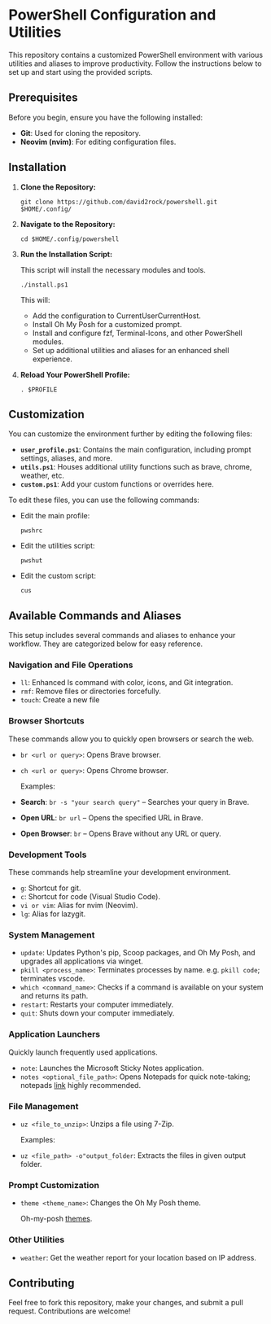 # PowerShell Configuration and Utilities

This repository contains a customized PowerShell environment with various utilities and aliases to improve productivity. Follow the instructions below to set up and start using the provided scripts.

## Prerequisites

Before you begin, ensure you have the following installed:

- **Git**: Used for cloning the repository.
- **Neovim (nvim)**: For editing configuration files.

## Installation

1. **Clone the Repository:**

   ```pwsh
   git clone https://github.com/david2rock/powershell.git $HOME/.config/
   ```

2. **Navigate to the Repository:**

    ```pwsh
    cd $HOME/.config/powershell
    ```

3. **Run the Installation Script:**

    This script will install the necessary modules and tools.

    ```pwsh
    ./install.ps1
    ```

    This will:
    - Add the configuration to CurrentUserCurrentHost.
    - Install Oh My Posh for a customized prompt.
    - Install and configure fzf, Terminal-Icons, and other PowerShell modules.
    - Set up additional utilities and aliases for an enhanced shell experience.

4. **Reload Your PowerShell Profile:**

    ```pwsh
    . $PROFILE
    ```

## Customization

You can customize the environment further by editing the following files:

- **`user_profile.ps1`**: Contains the main configuration, including prompt settings, aliases, and more.
- **`utils.ps1`**: Houses additional utility functions such as brave, chrome, weather, etc.
- **`custom.ps1`**: Add your custom functions or overrides here.

To edit these files, you can use the following commands:

- Edit the main profile:

  ```pwsh
  pwshrc
  ```

- Edit the utilities script:

  ```pwsh
  pwshut
  ```

- Edit the custom script:

  ```pwsh
  cus
  ```

## Available Commands and Aliases

This setup includes several commands and aliases to enhance your workflow. They are categorized below for easy reference.

### Navigation and File Operations

- `ll`: Enhanced ls command with color, icons, and Git integration.
- `rmf`: Remove files or directories forcefully.
- `touch`: Create a new file

### Browser Shortcuts

  These commands allow you to quickly open browsers or search the web.

- `br <url or query>`: Opens Brave browser.
- `ch <url or query>`: Opens Chrome browser.

  Examples:

- **Search**: `br -s "your search query"` – Searches your query in Brave.
- **Open URL**: `br url` – Opens the specified URL in Brave.
- **Open Browser**: `br` – Opens Brave without any URL or query.

### Development Tools

  These commands help streamline your development environment.

- `g`: Shortcut for git.
- `c`: Shortcut for code (Visual Studio Code).
- `vi or vim`: Alias for nvim (Neovim).
- `lg`: Alias for lazygit.

### System Management

- `update`: Updates Python's pip, Scoop packages, and Oh My Posh, and upgrades all applications via winget.
- `pkill <process_name>`: Terminates processes by name. e.g. `pkill code`; terminates vscode.
- `which <command_name>`: Checks if a command is available on your system and returns its path.
- `restart`: Restarts your computer immediately.
- `quit`: Shuts down your computer immediately.

### Application Launchers

  Quickly launch frequently used applications.

- `note`: Launches the Microsoft Sticky Notes application.
- `notes <optional_file_path>`: Opens Notepads for quick note-taking; notepads [link](https://apps.microsoft.com/detail/9nhl4nsc67wm) highly recommended.

### File Management

- `uz <file_to_unzip>`: Unzips a file using 7-Zip.

  Examples:

- `uz <file_path> -o"output_folder`: Extracts the files in given output folder.

### Prompt Customization

- `theme <theme_name>`: Changes the Oh My Posh theme.

  Oh-my-posh [themes](https://ohmyposh.dev/docs/themes).

### Other Utilities

- `weather`: Get the weather report for your location based on IP address.

## Contributing

Feel free to fork this repository, make your changes, and submit a pull request. Contributions are welcome!
